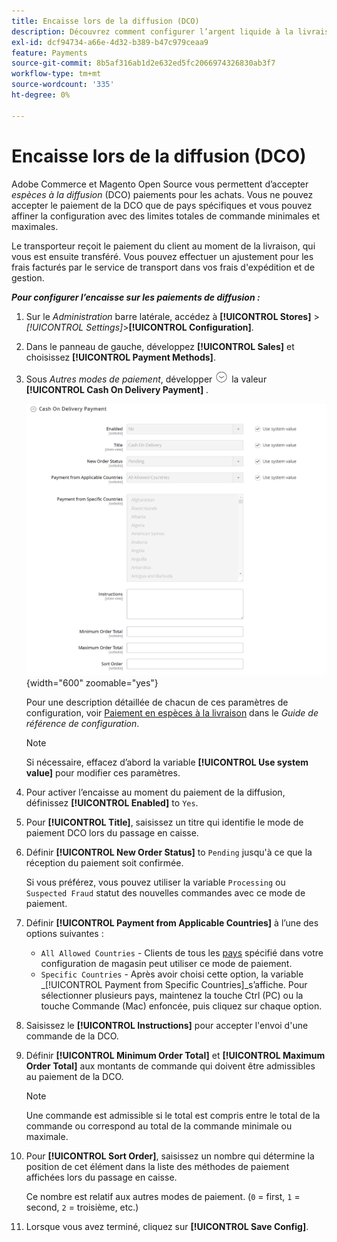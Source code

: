 ```yaml
---
title: Encaisse lors de la diffusion (DCO)
description: Découvrez comment configurer l’argent liquide à la livraison en tant que mode de paiement hors ligne dans votre boutique.
exl-id: dcf94734-a66e-4d32-b389-b47c979ceaa9
feature: Payments
source-git-commit: 8b5af316ab1d2e632ed5fc2066974326830ab3f7
workflow-type: tm+mt
source-wordcount: '335'
ht-degree: 0%

---
```


# Encaisse lors de la diffusion (DCO)

Adobe Commerce et Magento Open Source vous permettent d’accepter _espèces à la diffusion_ (DCO) paiements pour les achats. Vous ne pouvez accepter le paiement de la DCO que de pays spécifiques et vous pouvez affiner la configuration avec des limites totales de commande minimales et maximales.

Le transporteur reçoit le paiement du client au moment de la livraison, qui vous est ensuite transféré. Vous pouvez effectuer un ajustement pour les frais facturés par le service de transport dans vos frais d&#39;expédition et de gestion.

**_Pour configurer l’encaisse sur les paiements de diffusion :_**

1. Sur le _Administration_ barre latérale, accédez à **[!UICONTROL Stores]** > _[!UICONTROL Settings]_>**[!UICONTROL Configuration]**.

1. Dans le panneau de gauche, développez **[!UICONTROL Sales]** et choisissez **[!UICONTROL Payment Methods]**.

1. Sous _Autres modes de paiement_, développer ![Sélecteur d’extension](../assets/icon-display-expand.png) la valeur **[!UICONTROL Cash On Delivery Payment]** .

   ![Paiement en espèces à la livraison](../configuration-reference/sales/assets/payment-methods-cash-on-delivery-payment.png){width="600" zoomable="yes"}

   Pour une description détaillée de chacun de ces paramètres de configuration, voir [Paiement en espèces à la livraison](../configuration-reference/sales/payment-methods.md#cash-on-delivery-payment) dans le _Guide de référence de configuration_.

   >[!NOTE]
   >
   >Si nécessaire, effacez d’abord la variable **[!UICONTROL Use system value]** pour modifier ces paramètres.

1. Pour activer l’encaisse au moment du paiement de la diffusion, définissez **[!UICONTROL Enabled]** to `Yes`.

1. Pour **[!UICONTROL Title]**, saisissez un titre qui identifie le mode de paiement DCO lors du passage en caisse.

1. Définir **[!UICONTROL New Order Status]** to `Pending` jusqu&#39;à ce que la réception du paiement soit confirmée.

   Si vous préférez, vous pouvez utiliser la variable `Processing` ou `Suspected Fraud` statut des nouvelles commandes avec ce mode de paiement.

1. Définir **[!UICONTROL Payment from Applicable Countries]** à l’une des options suivantes :

   - `All Allowed Countries` - Clients de tous les [pays](../getting-started/store-details.md#country-options) spécifié dans votre configuration de magasin peut utiliser ce mode de paiement.
   - `Specific Countries` - Après avoir choisi cette option, la variable _[!UICONTROL Payment from Specific Countries]_s’affiche. Pour sélectionner plusieurs pays, maintenez la touche Ctrl (PC) ou la touche Commande (Mac) enfoncée, puis cliquez sur chaque option.

1. Saisissez le **[!UICONTROL Instructions]** pour accepter l&#39;envoi d&#39;une commande de la DCO.

1. Définir **[!UICONTROL Minimum Order Total]** et **[!UICONTROL Maximum Order Total]** aux montants de commande qui doivent être admissibles au paiement de la DCO.

   >[!NOTE]
   >
   >Une commande est admissible si le total est compris entre le total de la commande ou correspond au total de la commande minimale ou maximale.

1. Pour **[!UICONTROL Sort Order]**, saisissez un nombre qui détermine la position de cet élément dans la liste des méthodes de paiement affichées lors du passage en caisse.

   Ce nombre est relatif aux autres modes de paiement. (`0` = first, `1` = second, `2` = troisième, etc.)

1. Lorsque vous avez terminé, cliquez sur **[!UICONTROL Save Config]**.
